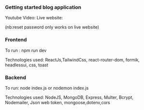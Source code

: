 ### Getting started blog application

Youtube Video: 
Live website: 

(nb:reset password only works on live website)

### Frontend

To run : npm run dev

Technologies used: ReactJs,TailwindCss, react-router-dom, formik, headlessui, css, toast

### Backend

To run: node index.js or nodemon index.js

Technologies used: NodeJS, MongoDB, Express, Multer, Bcrypt, Nodemailer, Json web token, mongoose,dotenv,cors